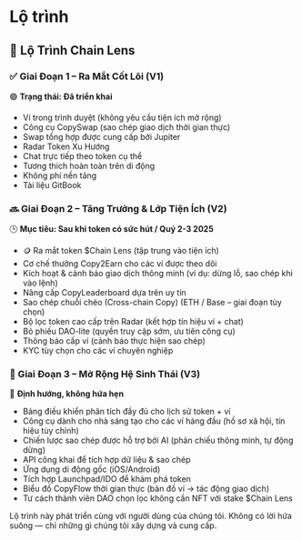 # Lộ trình

## 📍 Lộ Trình Chain Lens

### ✅ Giai Đoạn 1 – Ra Mắt Cốt Lõi (V1)
🟢 **Trạng thái: Đã triển khai**
- Ví trong trình duyệt (không yêu cầu tiện ích mở rộng)
- Công cụ CopySwap (sao chép giao dịch thời gian thực)
- Swap tổng hợp được cung cấp bởi Jupiter
- Radar Token Xu Hướng
- Chat trực tiếp theo token cụ thể
- Tương thích hoàn toàn trên di động
- Không phí nền tảng
- Tài liệu GitBook

### 🔜 Giai Đoạn 2 – Tăng Trưởng & Lớp Tiện Ích (V2)
🕒 **Mục tiêu: Sau khi token có sức hút / Quý 2-3 2025**
- 🪙 Ra mắt token $Chain Lens (tập trung vào tiện ích)
- Cơ chế thưởng Copy2Earn cho các ví được theo dõi
- Kích hoạt & cảnh báo giao dịch thông minh (ví dụ: dừng lỗ, sao chép khi vào lệnh)
- Nâng cấp CopyLeaderboard dựa trên uy tín
- Sao chép chuỗi chéo (Cross-chain Copy) (ETH / Base – giai đoạn tùy chọn)
- Bộ lọc token cao cấp trên Radar (kết hợp tín hiệu ví + chat)
- Bỏ phiếu DAO-lite (quyền truy cập sớm, ưu tiên công cụ)
- Thông báo cấp ví (cảnh báo thực hiện sao chép)
- KYC tùy chọn cho các ví chuyên nghiệp

### 🧠 Giai Đoạn 3 – Mở Rộng Hệ Sinh Thái (V3)
🧭 **Định hướng, không hứa hẹn**
- Bảng điều khiển phân tích đầy đủ cho lịch sử token + ví
- Công cụ dành cho nhà sáng tạo cho các ví hàng đầu (hồ sơ xã hội, tín hiệu tùy chỉnh)
- Chiến lược sao chép được hỗ trợ bởi AI (phản chiếu thông minh, tự động dừng)
- API công khai để tích hợp dữ liệu & sao chép
- Ứng dụng di động gốc (iOS/Android)
- Tích hợp Launchpad/IDO để khám phá token
- Biểu đồ CopyFlow thời gian thực (bản đồ ví → tác động giao dịch)
- Tư cách thành viên DAO chọn lọc không cần NFT với stake $Chain Lens

Lộ trình này phát triển cùng với người dùng của chúng tôi.
Không có lời hứa suông — chỉ những gì chúng tôi xây dựng và cung cấp.
